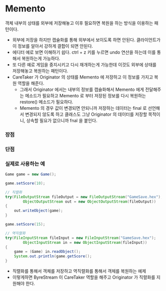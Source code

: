 # Memento

객체 내부의 상태를 외부에 저장해놓고 이후 필요하면 복원을 하는 방식을 이용하는 패턴이다.

- 외부에 저장을 하지만 캡슐화를 통해 외부에서 보이도록 하면 안된다. 클라이언트가 이 정보를 알아서 강하게 결합이 되면 안된다.
- 에디터 예로 보면 이해하기 쉽다. ctrl + z 키를 누르면 undo 연산을 하는데 이를 통해서 복원하는게 가능하다.
- 또 다른 예로 게임을 중지시키고 다시 재개하는게 가능한데 이것도 외부에 상태를 저장해놓고 복원하는 패턴이다.
- CareTaker 가 Originator 의 상태를 Memento 에 저장하고 이 정보를 가지고 복원 역할을 해준다.
    - 그래서 Originator 에서는 내부의 정보를 캡슐화해서 Memento 에게 전달해주는 메소드가 필요하고 Memento 로 부터 저장된 정보를 다시 복원하는 restore() 메소드가 필요하다.
    - Memento  의 경우 값이 변경되면 안되니까 저장하는 데이터는 final 로 선언해서 변경되지 않도록 하고 클래스도 그냥 Originator 의 데이터를 저장할 목적이니, 상속할 필요가 없으니까 fnal 을 붙인다.

### 장점

### 단점

### 실제로 사용하는 예

```java
Game game = new Game(); 

game.setScore(10);

// 직렬화 
try(FileOutputStream fileOutput = new FileOutputStream("GameSave.hex");
		ObjectOutputStream out = new ObjectOutputStream(fileOutput))
{
	out.writeObject(game); 
}

game.setScore(15); 

// 역직렬화
try(FileInputStream fileInput = new FileInputStream("GameSave.hex");
		ObjectInputStream in = new ObjectInputStream(fileInput)) 
{
	game = (Game) in.readObject();
	System.out.println(game.getScore(); 
}

```

- 직렬화를 통해서 객체를 저장하고 역직렬화를 통해서 객체를 복원하는 예제
- 이렇게하면 ByreStream 이 CareTaker 역할을 해주고 Originator 가 직렬화를 지원해야 한다.